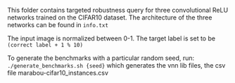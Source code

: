 This folder contains targeted robustness query for three convolutional ReLU networks
trained on the CIFAR10 dataset.
The architecture of the three networks can be found in `info.txt`

The input image is normalized between 0-1.
The target label is set to be `(correct label + 1 % 10)`

To generate the benchmarks with a particular random seed, run:
   `./generate_benchmarks.sh {seed}`
which generates the vnn lib files, the csv file marabou-cifar10_instances.csv
